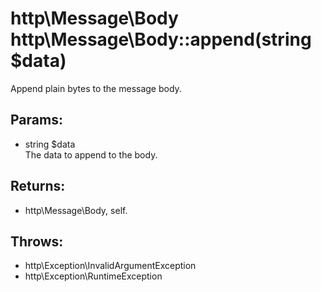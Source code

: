 # http\Message\Body http\Message\Body::append(string $data)

Append plain bytes to the message body.

## Params:

* string $data  
  The data to append to the body.

## Returns:

* http\Message\Body, self.


## Throws:

* http\Exception\InvalidArgumentException
* http\Exception\RuntimeException

